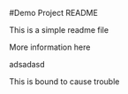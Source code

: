 #Demo Project README

This is a simple readme file

More information here

adsadasd

This is bound to cause trouble